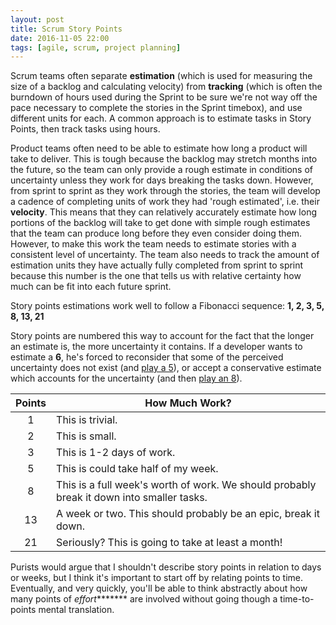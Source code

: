 ```yaml
---
layout: post
title: Scrum Story Points
date: 2016-11-05 22:00
tags: [agile, scrum, project planning]
---
```


Scrum teams often separate **estimation** (which is used for measuring the size
of a backlog and calculating velocity) from **tracking** (which is often the
burndown of hours used during the Sprint to be sure we're not way off the
pace necessary to complete the stories in the Sprint timebox), and use
different units for each. A common approach is to estimate tasks in
Story Points, then track tasks using hours.

Product teams often need to be able to estimate how long a product will
take to deliver. This is tough because the backlog may stretch months
into the future, so the team can only provide a rough estimate in conditions
of uncertainty unless they work for days breaking the tasks down.
However, from sprint to sprint as they work through the stories, the team
will develop a cadence of completing <x> units of work they had
'rough estimated', i.e. their **velocity**. This means that they can
relatively accurately estimate how long portions of the backlog will take
to get done with simple rough estimates that the team can produce long
before they even consider doing them. However, to make this work the
team needs to estimate stories with a consistent level of uncertainty.
The team also needs to track the amount of estimation units they have
actually fully completed from sprint to sprint because this number is
the one that tells us with relative certainty how much can be fit into each
future sprint.

Story points estimations work well to follow a Fibonacci sequence:
**1, 2, 3, 5, 8, 13, 21**

Story points are numbered this way to account for the fact that the longer
an estimate is, the more uncertainty it contains. If a developer wants to
estimate a **6**, he's forced to reconsider that some of the perceived
uncertainty does not exist (and
[play a 5](https://en.wikipedia.org/wiki/Planning_poker)), or accept a
conservative estimate which accounts for the uncertainty (and then
[play an 8](https://en.wikipedia.org/wiki/Planning_poker)).

|Points|How Much Work?|
|:-:|---|
|1   |This is trivial.|
|2   |This is small.|
|3   |This is 1-2 days of work.|
|5   |This is could take half of my week.|
|8   |This is a full week's worth of work. We should probably break it down into smaller tasks.|
|13   |A week or two. This should probably be an epic, break it down.|
|21   |Seriously? This is going to take at least a month!|

Purists would argue that I shouldn't describe story points in relation to days
or weeks, but I think it's important to start off by relating points to
time. Eventually, and very quickly, you'll be able to think abstractly about
how many points of *effort******** are involved without going though a time-to-points
mental translation.
